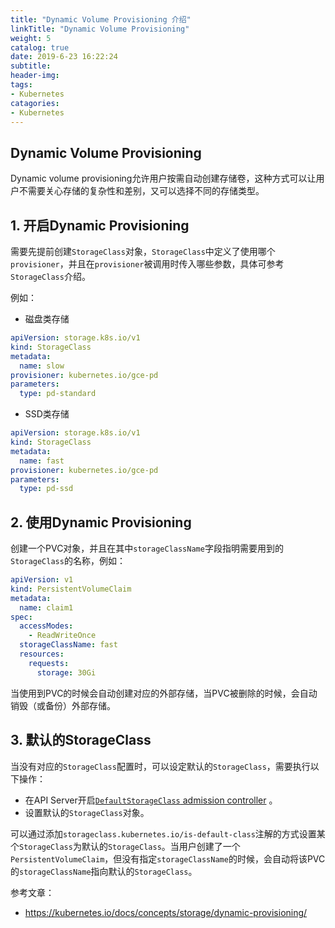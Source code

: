 ```yaml
---
title: "Dynamic Volume Provisioning 介绍"
linkTitle: "Dynamic Volume Provisioning"
weight: 5
catalog: true
date: 2019-6-23 16:22:24
subtitle:
header-img:
tags:
- Kubernetes
catagories:
- Kubernetes
---
```


## Dynamic Volume Provisioning

Dynamic volume provisioning允许用户按需自动创建存储卷，这种方式可以让用户不需要关心存储的复杂性和差别，又可以选择不同的存储类型。

## 1. 开启Dynamic Provisioning

需要先提前创建`StorageClass`对象，`StorageClass`中定义了使用哪个`provisioner`，并且在`provisioner`被调用时传入哪些参数，具体可参考`StorageClass`介绍。

例如：

- 磁盘类存储

```yaml
apiVersion: storage.k8s.io/v1
kind: StorageClass
metadata:
  name: slow
provisioner: kubernetes.io/gce-pd
parameters:
  type: pd-standard
```

- SSD类存储

```yaml
apiVersion: storage.k8s.io/v1
kind: StorageClass
metadata:
  name: fast
provisioner: kubernetes.io/gce-pd
parameters:
  type: pd-ssd
```

## 2. 使用Dynamic Provisioning

创建一个PVC对象，并且在其中`storageClassName`字段指明需要用到的`StorageClass`的名称，例如：

```yaml
apiVersion: v1
kind: PersistentVolumeClaim
metadata:
  name: claim1
spec:
  accessModes:
    - ReadWriteOnce
  storageClassName: fast
  resources:
    requests:
      storage: 30Gi
```

当使用到PVC的时候会自动创建对应的外部存储，当PVC被删除的时候，会自动销毁（或备份）外部存储。

## 3. 默认的StorageClass

当没有对应的`StorageClass`配置时，可以设定默认的`StorageClass`，需要执行以下操作：

- 在API Server开启[`DefaultStorageClass` admission controller](https://kubernetes.io/docs/reference/access-authn-authz/admission-controllers/#defaultstorageclass) 。
- 设置默认的`StorageClass`对象。

可以通过添加`storageclass.kubernetes.io/is-default-class`注解的方式设置某个`StorageClass`为默认的`StorageClass`。当用户创建了一个`PersistentVolumeClaim`，但没有指定`storageClassName`的时候，会自动将该PVC的`storageClassName`指向默认的`StorageClass`。



参考文章：

- https://kubernetes.io/docs/concepts/storage/dynamic-provisioning/

